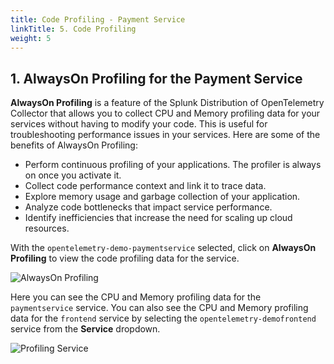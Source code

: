 ```yaml
---
title: Code Profiling - Payment Service
linkTitle: 5. Code Profiling
weight: 5
---
```


## 1. AlwaysOn Profiling for the Payment Service

**AlwaysOn Profiling** is a feature of the Splunk Distribution of OpenTelemetry Collector that allows you to collect CPU and Memory profiling data for your services without having to modify your code. This is useful for troubleshooting performance issues in your services. Here are some of the benefits of AlwaysOn Profiling:

* Perform continuous profiling of your applications. The profiler is always on once you activate it.
* Collect code performance context and link it to trace data.
* Explore memory usage and garbage collection of your application.
* Analyze code bottlenecks that impact service performance.
* Identify inefficiencies that increase the need for scaling up cloud resources.

With the `opentelemetry-demo-paymentservice` selected, click on **AlwaysOn Profiling** to view the code profiling data for the service.

![AlwaysOn Profiling](../images/alwayson-profiling.png)

Here you can see the CPU and Memory profiling data for the `paymentservice` service. You can also see the CPU and Memory profiling data for the `frontend` service by selecting the `opentelemetry-demofrontend` service from the **Service** dropdown.

![Profiling Service](../images/profiling-service.png)
